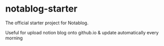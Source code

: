 # notablog-starter
The official starter project for Notablog.

Useful for upload notion blog onto github.io & update automatically every morning

